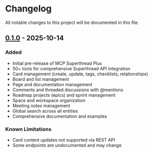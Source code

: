 # Changelog

All notable changes to this project will be documented in this file.

## [0.1.0] - 2025-10-14

### Added
- Initial pre-release of MCP Superthread Plus
- 50+ tools for comprehensive Superthread API integration
- Card management (create, update, tags, checklists, relationships)
- Board and list management
- Page and documentation management
- Comments and threaded discussions with @mentions
- Roadmap projects (epics) and sprint management
- Space and workspace organization
- Meeting notes management
- Global search across all entities
- Comprehensive documentation and examples

### Known Limitations
- Card content updates not supported via REST API
- Some endpoints are undocumented and may change

[0.1.0]: https://github.com/steveclarke/mcp-superthread-plus/releases/tag/v0.1.0
